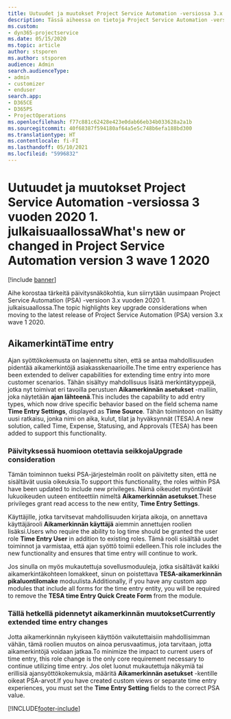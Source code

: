 ```yaml
---
title: Uutuudet ja muutokset Project Service Automation -versiossa 3.x vuoden 2020 1. julkaisuaallossa
description: Tässä aiheessa on tietoja Project Service Automation -version 3 uusista ja muuttuneista ominaisuuksista vuoden 2020 1. julkaisuaallossa.
ms.custom:
- dyn365-projectservice
ms.date: 05/15/2020
ms.topic: article
author: stsporen
ms.author: stsporen
audience: Admin
search.audienceType:
- admin
- customizer
- enduser
search.app:
- D365CE
- D365PS
- ProjectOperations
ms.openlocfilehash: f77c881c62428e423e0dab66eb34b033628a2a1b
ms.sourcegitcommit: 40f68387f594180af64a5e5c748b6efa188bd300
ms.translationtype: HT
ms.contentlocale: fi-FI
ms.lasthandoff: 05/10/2021
ms.locfileid: "5996832"
---
```

# <a name="whats-new-or-changed-in-project-service-automation-version-3-wave-1-2020"></a><span data-ttu-id="ec980-103">Uutuudet ja muutokset Project Service Automation -versiossa 3 vuoden 2020 1. julkaisuaallossa</span><span class="sxs-lookup"><span data-stu-id="ec980-103">What's new or changed in Project Service Automation version 3 wave 1 2020</span></span>

[!include [banner](../includes/psa-now-project-operations.md)]

<span data-ttu-id="ec980-104">Aihe korostaa tärkeitä päivitysnäkökohtia, kun siirrytään uusimpaan Project Service Automation (PSA) -versioon 3.x vuoden 2020 1. julkaisuaallossa.</span><span class="sxs-lookup"><span data-stu-id="ec980-104">The topic highlights key upgrade considerations when moving to the latest release of Project Service Automation (PSA) version 3.x wave 1 2020.</span></span>

## <a name="time-entry"></a><span data-ttu-id="ec980-105">Aikamerkintä</span><span class="sxs-lookup"><span data-stu-id="ec980-105">Time entry</span></span>
<span data-ttu-id="ec980-106">Ajan syöttökokemusta on laajennettu siten, että se antaa mahdollisuuden pidentää aikamerkintöjä asiakasskenaarioille.</span><span class="sxs-lookup"><span data-stu-id="ec980-106">The time entry experience has been extended to deliver capabilities for extending time entry into more customer scenarios.</span></span> <span data-ttu-id="ec980-107">Tähän sisältyy mahdollisuus lisätä merkintätyyppejä, jotka nyt toimivat eri tavoilla perustuen **Aikamerkinnän asetukset** -malliin, joka näytetään **ajan lähteenä**.</span><span class="sxs-lookup"><span data-stu-id="ec980-107">This includes the capability to add entry types, which now drive specific behavior based on the field schema name **Time Entry Settings**, displayed as **Time Source**.</span></span> <span data-ttu-id="ec980-108">Tähän toimintoon on lisätty uusi ratkaisu, jonka nimi on aika, kulut, tilat ja hyväksynnät (TESA).</span><span class="sxs-lookup"><span data-stu-id="ec980-108">A new solution, called Time, Expense, Statusing, and Approvals (TESA) has been added to support this functionality.</span></span>

### <a name="upgrade-consideration"></a><span data-ttu-id="ec980-109">Päivityksessä huomioon otettavia seikkoja</span><span class="sxs-lookup"><span data-stu-id="ec980-109">Upgrade consideration</span></span>
<span data-ttu-id="ec980-110">Tämän toiminnon tueksi PSA-järjestelmän roolit on päivitetty siten, että ne sisältävät uusia oikeuksia.</span><span class="sxs-lookup"><span data-stu-id="ec980-110">To support this functionality, the roles within PSA have been updated to include new privileges.</span></span> <span data-ttu-id="ec980-111">Nämä oikeudet myöntävät lukuoikeuden uuteen entiteettiin nimeltä **Aikamerkinnän asetukset**.</span><span class="sxs-lookup"><span data-stu-id="ec980-111">These privileges grant read access to the new entity, **Time Entry Settings**.</span></span>

<span data-ttu-id="ec980-112">Käyttäjille, jotka tarvitsevat mahdollisuuden kirjata aikoja, on annettava käyttäjärooli **Aikamerkinnän käyttäjä** aiemmin annettujen roolien lisäksi.</span><span class="sxs-lookup"><span data-stu-id="ec980-112">Users who require the ability to log time should be granted the user role **Time Entry User** in addition to existing roles.</span></span> <span data-ttu-id="ec980-113">Tämä rooli sisältää uudet toiminnot ja varmistaa, että ajan syöttö toimii edelleen.</span><span class="sxs-lookup"><span data-stu-id="ec980-113">This role includes the new functionality and ensures that time entry will continue to work.</span></span>

<span data-ttu-id="ec980-114">Jos sinulla on myös mukautettuja sovellusmoduuleja, jotka sisältävät kaikki aikamerkintäkohteen lomakkeet, sinun on poistettava **TESA-aikamerkinnän pikaluontilomake** moduulista.</span><span class="sxs-lookup"><span data-stu-id="ec980-114">Additionally, if you have any custom app modules that include all forms for the time entry entity, you will be required to remove the **TESA time Entry Quick Create Form** from the module.</span></span>

### <a name="currently-extended-time-entry-changes"></a><span data-ttu-id="ec980-115">Tällä hetkellä pidennetyt aikamerkinnän muutokset</span><span class="sxs-lookup"><span data-stu-id="ec980-115">Currently extended time entry changes</span></span>
<span data-ttu-id="ec980-116">Jotta aikamerkinnän nykyiseen käyttöön vaikutettaisiin mahdollisimman vähän, tämä roolien muutos on ainoa perusvaatimus, jota tarvitaan, jotta aikamerkintöjä voidaan jatkaa.</span><span class="sxs-lookup"><span data-stu-id="ec980-116">To minimize the impact to current users of time entry, this role change is the only core requirement necessary to continue utilizing time entry.</span></span> <span data-ttu-id="ec980-117">Jos olet luonut mukautettuja näkymiä tai erillisiä ajansyöttökokemuksia, määritä **Aikamerkinnän asetukset** -kentille oikeat PSA-arvot.</span><span class="sxs-lookup"><span data-stu-id="ec980-117">If you have created custom views or separate time entry experiences, you must set the **Time Entry Setting** fields to the correct PSA value.</span></span>


[!INCLUDE[footer-include](../includes/footer-banner.md)]